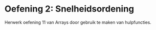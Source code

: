 # Oefening 2: Snelheidsordening

Herwerk oefening 11 van Arrays door gebruik te maken van hulpfuncties.
